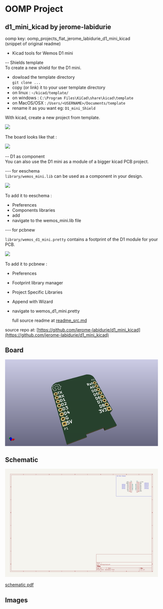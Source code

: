 # OOMP Project  
## d1_mini_kicad  by jerome-labidurie  
  
oomp key: oomp_projects_flat_jerome_labidurie_d1_mini_kicad  
(snippet of original readme)  
  
  
- Kicad tools for Wemos D1 mini  
  
-- Shields template  
To create a new shield for the D1 mini.  
  
* dowload the template directory  
 `git clone ...`  
* copy (or link) it to your user template directory  
 * on linux : `~/kicad/template/`  
 * on windows : `C:\Program Files\KiCad\share\kicad\template`  
 * on MacOS/OSX : `/Users/<USERNAME>/Documents/template`  
* rename it as you want eg: `D1_mini_Shield`  
  
With kicad, create a new project from template.  
  
<img src="work/img/screenshot1.jpg" width=400>  
  
The board looks like that :  
  
<img src="template/meta/brd.png" width=400>  
  
-- D1 as component  
You can also use the D1 mini as a module of a bigger kicad PCB project.  
  
--- for eeschema  
`library/wemos_mini.lib` can be used as a component in your design.  
  
<img src="work/img/screenshot2.jpg" width=200>  
  
To add it to eeschema :  
* Preferences  
* Components libraries  
* add  
* navigate to the wemos_mini.lib file  
  
--- for pcbnew  
  
`library/wemos_d1_mini.pretty` contains a footprint of the D1 module for your PCB.  
  
<img src="work/img/screenshot3.jpg" width=200>  
  
To add it to pcbnew :  
* Preferences  
* Footprint library manager  
* Project Specific Libraries  
* Append with Wizard  
* navigate to wemos_d1_mini.pretty  
  
  full source readme at [readme_src.md](readme_src.md)  
  
source repo at: [https://github.com/jerome-labidurie/d1_mini_kicad](https://github.com/jerome-labidurie/d1_mini_kicad)  
## Board  
  
[![working_3d.png](working_3d_600.png)](working_3d.png)  
## Schematic  
  
[![working_schematic.png](working_schematic_600.png)](working_schematic.png)  
  
[schematic pdf](working_schematic.pdf)  
## Images  
